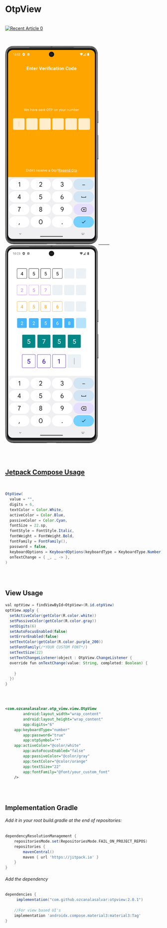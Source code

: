 # OtpView
<br>
<a target="_blank" href="https://github-readme-medium-recent-article.vercel.app/medium/@ozcanalasalvar/0"><img src="https://github-readme-medium-recent-article.vercel.app/medium/@ozcanalasalvar/0" alt="Recent Article 0"> 

<br>
<br>
<br>

<p align="start">
  <img src="https://github.com/ozcanalasalvar/otpview/blob/main/art/Screenshot_20231014_225243.png" width="300">
	 &nbsp;&nbsp;&nbsp;&nbsp;&nbsp;&nbsp;&nbsp;&nbsp;
  <img src="https://github.com/ozcanalasalvar/otpview/blob/main/art/Screenshot_20231014_222403.png" width="300">
</p>

<br>
<br>


## Jetpack Compose Usage

<br>

```java
OtpView(
  value = "",
  digits = 6,
  textColor = Color.White,
  activeColor = Color.Blue,
  passiveColor = Color.Cyan,
  fontSize = 22.sp,
  fontStyle = FontStyle.Italic,
  fontWeight = FontWeight.Bold,
  fontFamily = FontFamily(),
  password = false,
  keyboardOptions = KeyboardOptions(keyboardType = KeyboardType.Number),
  onTextChange = { _, _ -> },
)
```

<br>
<br>

## View Usage

```java
val optView = findViewById<OtpView>(R.id.otpView)
optView.apply {
  setActiveColor(getColor(R.color.white))
  setPassiveColor(getColor(R.color.gray))
  setDigits(6)
  setAutoFocusEnabled(false)
  setErrorEnabled(false)
  setTextColor(getColor(R.color.purple_200))
  setFontFamily(/*YOUR CUSTOM FONT*/)
  setTextSize(22)
  setTextChangeListener(object : OtpView.ChangeListener {
  override fun onTextChange(value: String, completed: Boolean) {

    }
  })
}

```
<br>
<br>

```xml
<com.ozcanalasalvar.otp_view.view.OtpView
        android:layout_width="wrap_content"
        android:layout_height="wrap_content"
        app:digits="6"
	app:keyboardType="number"
        app:password="true"
        app:otpSymbol="*"
 	app:activeColor="@color/white"
        app:autoFocusEnabled="false"
        app:passiveColor="@color/gray"
        app:textColor="@color/orange"
        app:textSize="22"
        app:fontFamily="@font/your_custom_font"
 	/>
```
<br>
<br>

## Implementation Gradle

###### Add it in your root build.gradle at the end of repositories:

```groovy
dependencyResolutionManagement {
	repositoriesMode.set(RepositoriesMode.FAIL_ON_PROJECT_REPOS)
	repositories {
		mavenCentral()
		maven { url 'https://jitpack.io' }
	}
}
```

###### Add the dependency

```groovy
dependencies {
	 implementation("com.github.ozcanalasalvar:otpview:2.0.1")

	//For view based UI's
	implementation 'androidx.compose.material3:material3:Tag'
}
```
